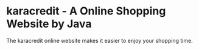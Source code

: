 # karacredit - A Online Shopping Website by Java
The karacredit online website makes it easier to enjoy your shopping time.
